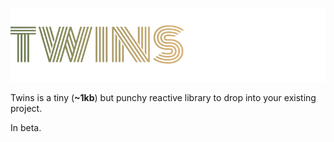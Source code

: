 ![alt text](https://github.com/andersdn11/twins/blob/main/logo.png?raw=true)

Twins is a tiny (**~1kb**) but punchy reactive library to drop into your existing project.

In beta.
